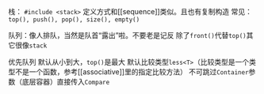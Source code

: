 栈：
`#include <stack>`
定义方式和[[sequence]]类似。且也有复制构造
常见：`top(), push(), pop(), size(), empty()`

队列：像人排队，当然是队首“露出”啦。不要老是记反
除了`front()`代替`top()`其它很像`stack`

优先队列
默认从小到大，`top()`是最大
默认比较类型`less<T>`（比较类型是一个类型不是一个函数，参考[[associative]]里的指定比较方法）
不可跳过`Container`参数（底层容器）直接传入`Compare`